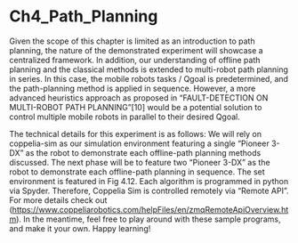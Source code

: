 # Ch4_Path_Planning
Given the scope of this chapter is limited as an introduction to path planning, the nature of the demonstrated experiment will showcase a centralized framework. In addition, our understanding of offline path planning and the classical methods is extended to multi-robot path planning in series. In this case, the mobile robots tasks / Qgoal is predetermined, and the path-planning method is applied in sequence. However, a more advanced heuristics approach as proposed in “FAULT-DETECTION ON MULTI-ROBOT PATH PLANNING”[10] would be a potential solution to control multiple mobile robots in parallel to their desired Qgoal.

The technical details for this experiment is as follows: We will rely on coppelia-sim as our simulation environment featuring a single “Pioneer 3-DX” as the robot to demonstrate each offline-path planning methods discussed. The next phase will be to feature two “Pioneer 3-DX” as the robot to demonstrate each offline-path planning in sequence. The set environment is featured in Fig 4.12. Each algorithm is programmed in python via Spyder. Therefore, Coppelia Sim is controlled remotely via “Remote API”. For more details check out (https://www.coppeliarobotics.com/helpFiles/en/zmqRemoteApiOverview.htm). In the meantime, feel free to play around with these sample programs, and make it your own. Happy learning!

